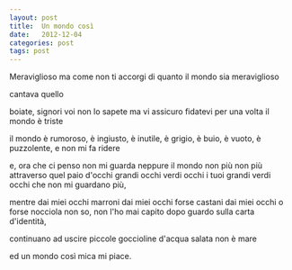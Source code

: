 ```yaml
---
layout: post
title:  Un mondo così
date:   2012-12-04
categories: post
tags: post
---
```

Meraviglioso
ma come non ti accorgi
di quanto il mondo sia
meraviglioso

cantava quello

boiate, signori
voi non lo sapete ma
vi assicuro
fidatevi per una volta
il mondo è triste

il mondo è rumoroso,
è ingiusto,
è inutile,
è grigio,
è buio,
è vuoto,
è puzzolente,
e non mi fa ridere

e, ora che ci penso
non mi guarda neppure
il mondo
non più
non più attraverso quel paio
d'occhi
grandi
occhi
verdi
occhi
i tuoi grandi verdi occhi
che non mi guardano più,

mentre dai miei
occhi
marroni
dai miei occhi
forse castani
dai miei occhi
o forse nocciola
non so, non l'ho mai capito
dopo guardo sulla carta d'identità,

continuano ad uscire
piccole goccioline d'acqua
salata
non è mare

ed un mondo così mica mi piace.